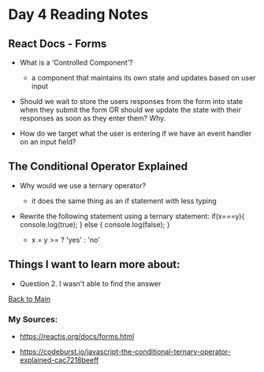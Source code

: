 # Day 4 Reading Notes

## React Docs - Forms

- What is a ‘Controlled Component’?
  - a component that maintains its own state and updates based on user input

- Should we wait to store the users responses from the form into state when they submit the form OR should we update the state with their responses as soon as they enter them? Why.


- How do we target what the user is entering if we have an event handler on an input field?

## The Conditional Operator Explained

- Why would we use a ternary operator?
  - it does the same thing as an if statement with less typing

- Rewrite the following statement using a ternary statement:
  if(x===y){
 console.log(true);
  } else {
 console.log(false);
  }
  - x = y >= ? 'yes' : 'no'

## Things I want to learn more about:

- Question 2. I wasn't able to find the answer


[Back to Main](README.md)

### My Sources:
- https://reactjs.org/docs/forms.html

- https://codeburst.io/javascript-the-conditional-ternary-operator-explained-cac7218beeff